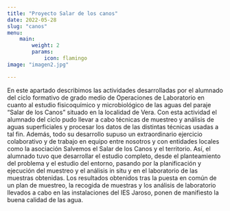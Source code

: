 ```yaml
---
title: "Proyecto Salar de los canos"
date: 2022-05-28
slug: "canos"
menu:
    main:
        weight: 2
        params: 
            icon: flamingo
image: "imagen2.jpg"

---
```


En este apartado describimos las actividades desarrolladas por el alumnado del ciclo formativo de grado medio de Operaciones de Laboratorio en cuanto al estudio fisicoquímico y microbiológico de las aguas del paraje “Salar de los Canos” situado en la localidad de Vera. Con esta actividad el alumnado del ciclo pudo llevar a cabo técnicas de muestreo y análisis de aguas superficiales y procesar los datos de las distintas técnicas usadas a tal fin. Además, todo su desarrollo supuso un extraordinario ejercicio colaborativo y de trabajo en equipo entre nosotros y con entidades locales como la asociación Salvemos el Salar de los Canos y el territorio. Así, el alumnado tuvo que desarrollar el estudio completo, desde el planteamiento del problema y el estudio del entorno, pasando por la planificación y ejecución del muestreo y el análisis in situ y en el laboratorio de las muestras obtenidas. Los resultados obtenidos tras la puesta en común de un plan de muestreo, la recogida de muestras y los análisis de laboratorio llevados a cabo en las instalaciones del IES Jaroso, ponen de manifiesto la buena calidad de las agua.

